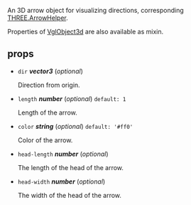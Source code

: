 An 3D arrow object for visualizing directions,
corresponding [THREE.ArrowHelper](https://threejs.org/docs/index.html#api/helpers/ArrowHelper).

Properties of [VglObject3d](vgl-object3d) are also available as mixin. 

## props 

- `dir` ***vector3*** (*optional*) 

  Direction from origin. 

- `length` ***number*** (*optional*) `default: 1` 

  Length of the arrow. 

- `color` ***string*** (*optional*) `default: '#ff0'` 

  Color of the arrow. 

- `head-length` ***number*** (*optional*) 

  The length of the head of the arrow. 

- `head-width` ***number*** (*optional*) 

  The width of the head of the arrow. 

